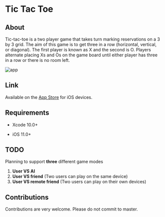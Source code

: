 # Tic Tac Toe

## About

Tic-tac-toe is a two player game that takes turn marking reservations on a 3 by 3 grid. The aim of this game is to get three in a row (horizontal, vertical, or diagonal). The first player is known as X and the second is O. Players alternate placing Xs and Os on the game board until either player has three in a row or there is no room left.

![app](https://user-images.githubusercontent.com/50599874/61570983-561e8800-aa5e-11e9-8f13-f2d86ac4369a.png)

## Link

Available on the [App Store](https://apps.apple.com/us/app/tic-tak-toe/id1457538794) for iOS devices.

## Requirements

- Xcode 10.0+

- iOS 11.0+

## TODO

Planning to support **three** different game modes

1. **User VS AI**
2. **User VS friend** (Two users can play on the same device)
3. **User VS remote friend** (Two users can play on their own devices)

## Contributions

Contributions are very welcome. Please do not commit to master.
